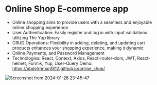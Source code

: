 # Online Shop E-commerce app
 - Online shopping aims to provide users with a seamless and enjoyable online shopping experience
 - User Authentication: Easily register and log in with input validations utilizing The Yup library
 - CRUD Operations: Flexibility in adding, deleting, and updating cart products enhances your shopping experience, making it dynamic
 - Online Payments, and Password Management
 - Technologies: React, Context, Axios, React-router-dom, JWT, React-helmet, Formik, Yup, User-Query
 Demo: https://abdelrhman1812.github.io/online_shop/

![Screenshot from 2024-01-26 23-45-47](https://github.com/abdelrhman1812/online_shop/assets/133179089/eba41739-2c4a-4b4b-8edb-104d695ce7a4)

